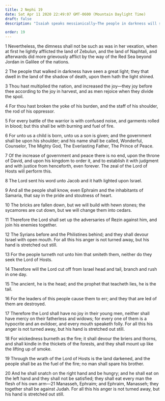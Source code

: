 ```yaml
---
title: 2 Nephi 19
date: Sat Apr 11 2020 22:49:07 GMT-0600 (Mountain Daylight Time)
draft: false
description: "Isaiah speaks messianically—The people in darkness will see a great light—Unto us a child is born—He will be the Prince of Peace and will reign on David’s throne—Compare Isaiah 9. About 559–545 B.C."

order: 19
---
```

    
1 Nevertheless, the dimness shall not be such as was in her vexation, when at first he lightly afflicted the land of Zebulun, and the land of Naphtali, and afterwards did more grievously afflict by the way of the Red Sea beyond Jordan in Galilee of the nations.

2 The people that walked in darkness have seen a great light; they that dwell in the land of the shadow of death, upon them hath the light shined.

3 Thou hast multiplied the nation, and increased the joy—they joy before thee according to the joy in harvest, and as men rejoice when they divide the spoil.

4 For thou hast broken the yoke of his burden, and the staff of his shoulder, the rod of his oppressor.

5 For every battle of the warrior is with confused noise, and garments rolled in blood; but this shall be with burning and fuel of fire.

6 For unto us a child is born, unto us a son is given; and the government shall be upon his shoulder; and his name shall be called, Wonderful, Counselor, The Mighty God, The Everlasting Father, The Prince of Peace.

7 Of the increase of government and peace there is no end, upon the throne of David, and upon his kingdom to order it, and to establish it with judgment and with justice from henceforth, even forever. The zeal of the Lord of Hosts will perform this.

8 The Lord sent his word unto Jacob and it hath lighted upon Israel.

9 And all the people shall know, even Ephraim and the inhabitants of Samaria, that say in the pride and stoutness of heart.

10 The bricks are fallen down, but we will build with hewn stones; the sycamores are cut down, but we will change them into cedars.

11 Therefore the Lord shall set up the adversaries of Rezin against him, and join his enemies together.

12 The Syrians before and the Philistines behind; and they shall devour Israel with open mouth. For all this his anger is not turned away, but his hand is stretched out still.

13 For the people turneth not unto him that smiteth them, neither do they seek the Lord of Hosts.

14 Therefore will the Lord cut off from Israel head and tail, branch and rush in one day.

15 The ancient, he is the head; and the prophet that teacheth lies, he is the tail.

16 For the leaders of this people cause them to err; and they that are led of them are destroyed.

17 Therefore the Lord shall have no joy in their young men, neither shall have mercy on their fatherless and widows; for every one of them is a hypocrite and an evildoer, and every mouth speaketh folly. For all this his anger is not turned away, but his hand is stretched out still.

18 For wickedness burneth as the fire; it shall devour the briers and thorns, and shall kindle in the thickets of the forests, and they shall mount up like the lifting up of smoke.

19 Through the wrath of the Lord of Hosts is the land darkened, and the people shall be as the fuel of the fire; no man shall spare his brother.

20 And he shall snatch on the right hand and be hungry; and he shall eat on the left hand and they shall not be satisfied; they shall eat every man the flesh of his own arm—21 Manasseh, Ephraim; and Ephraim, Manasseh; they together shall be against Judah. For all this his anger is not turned away, but his hand is stretched out still.
